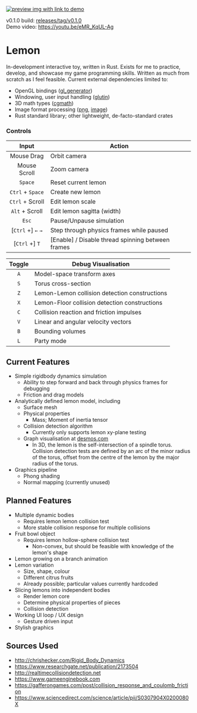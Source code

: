 [![preview img with link to demo](https://i.imgur.com/8j7793v.png)](https://youtu.be/eMR_KqUL-Ag)

v0.1.0 build: [releases/tag/v0.1.0](https://github.com/gluyas/lemon/releases/tag/v0.1.0)  
Demo video: https://youtu.be/eMR_KqUL-Ag

# Lemon

In-development interactive toy, written in Rust. Exists for me to practice, develop, and showcase my game programming skills. Written as much from scratch as I feel feasible. Current external dependencies limited to:
- OpenGL bindings ([gl_generator](https://crates.io/crates/gl_generator))
- Windowing, user input handling ([glutin](https://crates.io/crates/glutin))
- 3D math types ([cgmath](https://crates.io/crates/cgmath))
- Image format processing ([png](https://crates.io/crates/png), [image](https://crates.io/crates/image))
- Rust standard library; other lightweight, de-facto-standard crates

### Controls

| Input | Action |
| :---: | ------ |
| Mouse Drag | Orbit camera |
| Mouse Scroll | Zoom camera |
| `Space` | Reset current lemon |
| `Ctrl` + `Space` | Create new lemon |
| `Ctrl` + Scroll | Edit lemon scale |
| `Alt` + Scroll | Edit lemon sagitta (width) |
| `Esc` | Pause/Unpause simulation |
| [`Ctrl` +] `←` `→` | Step through physics frames while paused |
| [`Ctrl` +] `T` | [Enable] / Disable thread spinning between frames |

| Toggle | Debug Visualisation |
| :----: | ------------------- |
| `A` | Model-space transform axes |
| `S` | Torus cross-section |
| `Z` | Lemon-Lemon collision detection constructions |
| `X` | Lemon-Floor collision detection constructions |
| `C` | Collision reaction and friction impulses |
| `V` | Linear and angular velocity vectors |
| `B` | Bounding volumes |
| `L` | Party mode |

## Current Features
- Simple rigidbody dynamics simulation
  - Ability to step forward and back through physics frames for debugging
  - Friction and drag models
- Analytically defined lemon model, including
  - Surface mesh
  - Physical properties
    - Mass; Moment of inertia tensor
  - Collision detection algorithm
    - Currently only supports lemon xy-plane testing
  - Graph visualisation at [desmos.com](https://www.desmos.com/calculator/z7ijifw8pc)
    - In 3D, the lemon is the self-intersection of a spindle torus. Collision detection tests are defined by an arc of the minor radius of the torus, offset from the centre of the lemon by the major radius of the torus.
- Graphics pipeline
  - Phong shading
  - Normal mapping (currently unused)

## Planned Features
- Multiple dynamic bodies
  - Requires lemon lemon collision test
  - More stable collision response for multiple collisions
- Fruit bowl object
  - Requires lemon hollow-sphere collision test
    - Non-convex, but should be feasible with knowledge of the lemon's shape
- Lemon growing on a branch animation
- Lemon variation
  - Size, shape, colour
  - Different citrus fruits
  - Already possible; particular values currently hardcoded
- Slicing lemons into independent bodies
  - Render lemon core
  - Determine physical properties of pieces
  - Collision detection
- Working UI loop / UX design
  - Gesture driven input
- Stylish graphics

## Sources Used
- http://chrishecker.com/Rigid_Body_Dynamics
- https://www.researchgate.net/publication/2173504
- http://realtimecollisiondetection.net
- https://www.gameenginebook.com
- https://gafferongames.com/post/collision_response_and_coulomb_friction
- https://www.sciencedirect.com/science/article/pii/S0307904X0200080X
